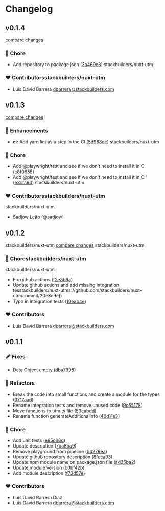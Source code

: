 # Changelog

## v0.1.4

[compare changes](https://github.com/stackbuilders/nuxt-utm-utm/compare/v0.1.3...v0.1.4)

### 🏡 Chore

- Add repository to package json ([3a469e3](https:/stackbuilders/nuxt-utmuilders/nuxt-utm/commit/3a469e3))
  stackbuilders/nuxt-utm

### ❤️ Contributorsstackbuilders/nuxt-utm

- Luis David Barrera <dbarrera@stackbuilders.com>

## v0.1.3

[compare changes](https://github.com/stackbuilders/nuxt-utm/compare/v0.1.2...v0.1.3)

### 🚀 Enhancements

- **ci:** Add yarn lint as a step in the CI ([5d988dc](https://github.com/stackbuilders/nuxt-utm/commit/5d988dc))
  stackbuilders/nuxt-utm

### 🏡 Chore

- Add @playwright/test and see if we don't need to install it in CI ([e8f0655](https://github.com/stackbuilders/nuxt-utm/commit/e8f0655))
- Add @playwright/test and see if we don't need to install it in CI" ([e3cfa90](https://github.com/youstackbuilders/nuxt-utmmmit/e3cfa90))
  stackbuilders/nuxt-utm

### ❤️ Contributorsstackbuilders/nuxt-utm

stackbuilders/nuxt-utm

- Sadjow Leão ([@sadjow](http://github.com/sadjow))

## v0.1.2

stackbuilders/nuxt-utm
[compare changes](https://github.com/your-org/my-mostackbuilders/nuxt-utm1...v0.1.2)
stackbuilders/nuxt-utm

### 🏡 Chorestackbuilders/nuxt-utm

stackbuilders/nuxt-utm

- Fix github actions ([f2e8b9a](https://github.com/youstackbuilders/nuxt-utmmmit/f2e8b9a))
- Update github actions and add missing integration tesstackbuilders/nuxt-utms://github.com/stackbuilders/nuxt-utm/commit/30e8e9e))
- Typo in integration tests ([10eab4e](https://github.com/stackbuilders/nuxt-utm/commit/10eab4e))

### ❤️ Contributors

- Luis David Barrera <dbarrera@stackbuilders.com>

## v0.1.1

### 🩹 Fixes

- Data Object empty ([dba7998](https://github.com/stackbuilders/nuxt-utm/commit/dba7998))

### 💅 Refactors

- Break the code into small functions and create a module for the types ([3717aad](https://github.com/stackbuilders/nuxt-utm/commit/3717aad))
- Rename integration tests and remove unused code ([9c65178](https://github.com/stackbuilders/nuxt-utm/commit/9c65178))
- Move functions to utm.ts file ([53cabdd](https://github.com/stackbuilders/nuxt-utm/commit/53cabdd))
- Rename function generateAdditionalInfo ([40d11e3](https://github.com/stackbuilders/nuxt-utm/commit/40d11e3))

### 🏡 Chore

- Add unit tests ([e95c66d](https://github.com/stackbuilders/nuxt-utm/commit/e95c66d))
- Update description ([7ba8ba9](https://github.com/stackbuilders/nuxt-utm/commit/7ba8ba9))
- Remove playground from pipeline ([b4279ea](https://github.com/stackbuilders/nuxt-utm/commit/b4279ea))
- Update github repository description ([8feca93](https://github.com/stackbuilders/nuxt-utm/commit/8feca93))
- Update npm module name on package.json file ([ad25ba2](https://github.com/stackbuilders/nuxt-utm/commit/ad25ba2))
- Update module version ([b0bf42b](https://github.com/stackbuilders/nuxt-utm/commit/b0bf42b))
- Add module description ([f73d57e](https://github.com/stackbuilders/nuxt-utm/commit/f73d57e))

### ❤️ Contributors

- Luis David Barrera Díaz
- Luis David Barrera <dbarrera@stackbuilders.com>
